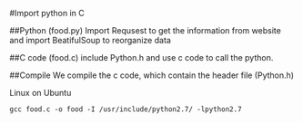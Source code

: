 #Import python in C
> 
##Python (food.py)
Import Requsest to get the information from website and import BeatifulSoup to reorganize data

##C code (food.c)
include Python.h and use c code to call the python.

##Compile
We compile the c code, which contain the header file (Python.h)


Linux on Ubuntu

 `gcc food.c -o food -I /usr/include/python2.7/ -lpython2.7`